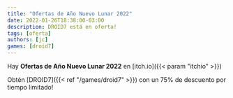 ```yaml
---
title: "Ofertas de Año Nuevo Lunar 2022"
date: 2022-01-26T18:38:00-03:00
description: DROID7 está en oferta!
tags: [oferta]
authors: [jc]
games: [droid7]
---
```


Hay **Ofertas de Año Nuevo Lunar 2022** en [itch.io]({{< param "itchio" >}})

Obtén [DROID7]({{< ref "/games/droid7" >}}) con un 75% de descuento por tiempo limitado!

